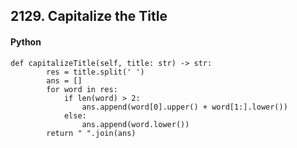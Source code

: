 ## 2129. Capitalize the Title

#### Python
```swfit
def capitalizeTitle(self, title: str) -> str:
        res = title.split(' ')
        ans = []
        for word in res:
            if len(word) > 2:
                ans.append(word[0].upper() + word[1:].lower())
            else:
                ans.append(word.lower())
        return " ".join(ans)
```
